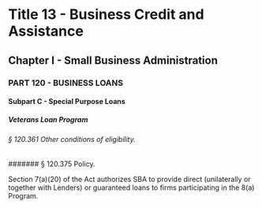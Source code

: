
# Title 13 - Business Credit and Assistance
## Chapter I - Small Business Administration
### PART 120 - BUSINESS LOANS
#### Subpart C - Special Purpose Loans
##### Veterans Loan Program
###### § 120.361 Other conditions of eligibility.
####### § 120.375 Policy.

Section 7(a)(20) of the Act authorizes SBA to provide direct (unilaterally or together with Lenders) or guaranteed loans to firms participating in the 8(a) Program.
